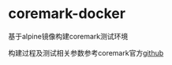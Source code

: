 # coremark-docker
基于alpine镜像构建coremark测试环境

构建过程及测试相关参数参考coremark官方[github](https://github.com/eembc/coremark)
